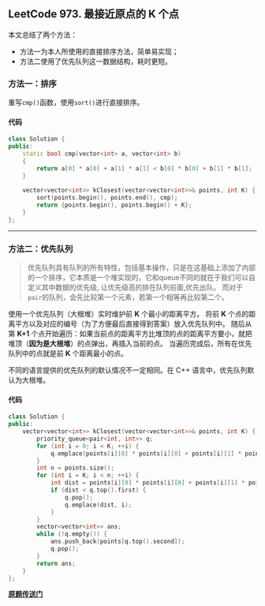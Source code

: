 ## LeetCode 973. 最接近原点的 K 个点
本文总结了两个方法：
* 方法一为本人所使用的直接排序方法，简单易实现；
* 方法二使用了优先队列这一数据结构，耗时更短。

### 方法一：排序
重写`cmp()`函数，使用`sort()`进行直接排序。
#### 代码
```cpp
class Solution {
public:
    static bool cmp(vector<int> a, vector<int> b)
    {
        return a[0] * a[0] + a[1] * a[1] < b[0] * b[0] + b[1] * b[1];
    }
    
    vector<vector<int>> kClosest(vector<vector<int>>& points, int K) {
        sort(points.begin(), points.end(), cmp);
        return {points.begin(), points.begin() + K};
    }
};
```
---


### 方法二：优先队列
>优先队列具有队列的所有特性，包括基本操作，只是在这基础上添加了内部的一个排序，它本质是一个堆实现的，它和queue不同的就在于我们可以自定义其中数据的优先级, 让优先级高的排在队列前面,优先出队。
>而对于`pair`的队列，会先比较第一个元素，若第一个相等再比较第二个。

使用一个优先队列（大根堆）实时维护前 **K** 个最小的距离平方。
将前 **K** 个点的距离平方以及对应的编号（为了方便最后直接得到答案）放入优先队列中。
随后从第 **K+1** 个点开始遍历：如果当前点的距离平方比堆顶的点的距离平方要小，就把堆顶（**因为是大根堆**）的点弹出，再插入当前的点。
当遍历完成后，所有在优先队列中的点就是前 **K** 个距离最小的点。

不同的语言提供的优先队列的默认情况不一定相同。在 C++ 语言中，优先队列默认为大根堆。
#### 代码
```cpp
class Solution {
public:
    vector<vector<int>> kClosest(vector<vector<int>>& points, int K) {
        priority_queue<pair<int, int>> q;
        for (int i = 0; i < K; ++i) {
            q.emplace(points[i][0] * points[i][0] + points[i][1] * points[i][1], i);
        }
        int n = points.size();
        for (int i = K; i < n; ++i) {
            int dist = points[i][0] * points[i][0] + points[i][1] * points[i][1];
            if (dist < q.top().first) {
                q.pop();
                q.emplace(dist, i);
            }
        }
        vector<vector<int>> ans;
        while (!q.empty()) {
            ans.push_back(points[q.top().second]);
            q.pop();
        }
        return ans;
    }
};
```

**[原题传送门](https://leetcode-cn.com/problems/k-closest-points-to-origin/)**
